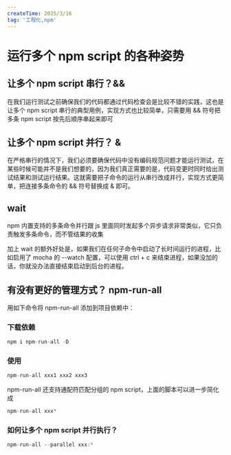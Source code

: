 ```yaml
---
createTime: 2025/3/16
tag: '工程化,npm'
---
```

# 运行多个 npm script 的各种姿势

## 让多个 npm script 串行？&&

在我们运行测试之前确保我们的代码都通过代码检查会是比较不错的实践，这也是让多个 npm script 串行的典型用例，实现方式也比较简单，只需要用 && 符号把多条 npm script 按先后顺序串起来即可

## 让多个 npm script 并行？ &

在严格串行的情况下，我们必须要确保代码中没有编码规范问题才能运行测试，在某些时候可能并不是我们想要的，因为我们真正需要的是，代码变更时同时给出测试结果和测试运行结果。这就需要把子命令的运行从串行改成并行，实现方式更简单，把连接多条命令的 && 符号替换成 & 即可。

## wait

npm 内置支持的多条命令并行跟 js 里面同时发起多个异步请求非常类似，它只负责触发多条命令，而不管结果的收集

加上 wait 的额外好处是，如果我们在任何子命令中启动了长时间运行的进程，比如启用了 mocha 的 --watch 配置，可以使用 ctrl + c 来结束进程，如果没加的话，你就没办法直接结束启动到后台的进程。

## 有没有更好的管理方式？  npm-run-all

用如下命令将 npm-run-all 添加到项目依赖中：

### 下载依赖

```js
npm i npm-run-all -D
```

### 使用

```js
npm-run-all xxx1 xxx2 xxx3
```

npm-run-all 还支持通配符匹配分组的 npm script，上面的脚本可以进一步简化成

```js
npm-run-all xxx*
```

### 如何让多个 npm script 并行执行？

```js
npm-run-all --parallel xxx:* 
```
